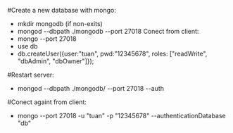 #Create a new database with mongo:
+ mkdir mongodb 
(if non-exits)
+ mongod --dbpath ./mongodb --port 27018
Conect from client: 
+ mongo --port 27018
+ use db
+ db.createUser({user:"tuan", pwd:"12345678", roles: ["readWrite", "dbAdmin", "dbOwner"]});

#Restart server: 
+ mongod --dbpath ./mongodb/ --port 27018 --auth

#Conect againt from client:
+ mongo --port 27018 -u "tuan" -p "12345678" --authenticationDatabase "db"